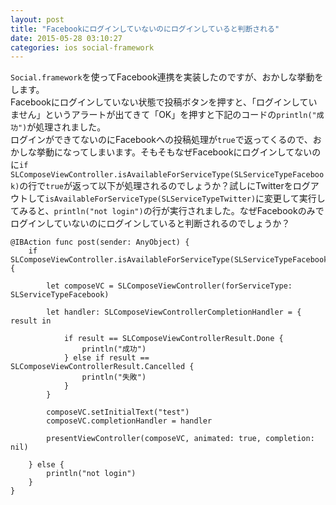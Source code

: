 ```yaml
---
layout: post
title: "Facebookにログインしていないのにログインしていると判断される"
date: 2015-05-28 03:10:27
categories: ios social-framework
---
```

<p><code>Social.framework</code>を使ってFacebook連携を実装したのですが、おかしな挙動をします。<br>
Facebookにログインしていない状態で投稿ボタンを押すと、「ログインしていません」というアラートが出てきて「OK」を押すと下記のコードの<code>println("成功")</code>が処理されました。<br>
ログインができてないのにFacebookへの投稿処理が<code>true</code>で返ってくるので、おかしな挙動になってしまいます。そもそもなぜFacebookにログインしてないのに<code>if SLComposeViewController.isAvailableForServiceType(SLServiceTypeFacebook)</code>の行で<code>true</code>が返って以下が処理されるのでしょうか？試しにTwitterをログアウトして<code>isAvailableForServiceType(SLServiceTypeTwitter)</code>に変更して実行してみると、<code>println("not login")</code>の行が実行されました。なぜFacebookのみでログインしていないのにログインしていると判断されるのでしょうか？</p>

<pre><code>@IBAction func post(sender: AnyObject) {
    if SLComposeViewController.isAvailableForServiceType(SLServiceTypeFacebook) {

        let composeVC = SLComposeViewController(forServiceType: SLServiceTypeFacebook)

        let handler: SLComposeViewControllerCompletionHandler = { result in

            if result == SLComposeViewControllerResult.Done {
                println("成功")
            } else if result == SLComposeViewControllerResult.Cancelled {
                println("失敗")
            }
        }

        composeVC.setInitialText("test")
        composeVC.completionHandler = handler

        presentViewController(composeVC, animated: true, completion: nil)

    } else {
        println("not login")
    }
}
</code></pre>
